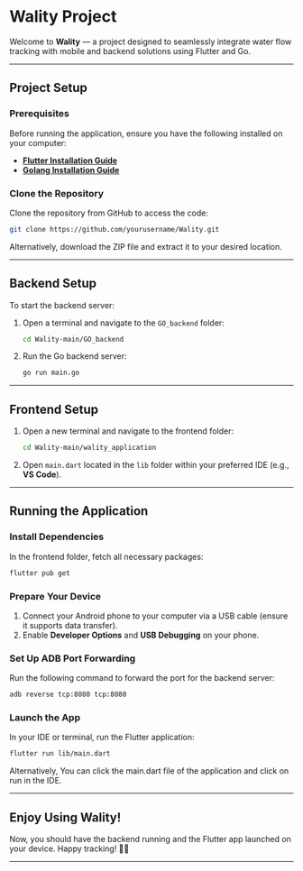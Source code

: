 # **Wality Project**

Welcome to **Wality** — a project designed to seamlessly integrate water flow tracking with mobile and backend solutions using Flutter and Go.

---

## **Project Setup**

### **Prerequisites**

Before running the application, ensure you have the following installed on your computer:

- **[Flutter Installation Guide](https://flutter.dev/docs/get-started/install)**
- **[Golang Installation Guide](https://golang.org/doc/install)**

### **Clone the Repository**

Clone the repository from GitHub to access the code:

```bash
git clone https://github.com/yourusername/Wality.git
```

Alternatively, download the ZIP file and extract it to your desired location.

---

## **Backend Setup**

To start the backend server:

1. Open a terminal and navigate to the `GO_backend` folder:

    ```bash
    cd Wality-main/GO_backend
    ```

2. Run the Go backend server:

    ```bash
    go run main.go
    ```

---

## **Frontend Setup**

1. Open a new terminal and navigate to the frontend folder:

    ```bash
    cd Wality-main/wality_application
    ```

2. Open `main.dart` located in the `lib` folder within your preferred IDE (e.g., **VS Code**).

---

## **Running the Application**

### **Install Dependencies**

In the frontend folder, fetch all necessary packages:

```bash
flutter pub get
```

### **Prepare Your Device**

1. Connect your Android phone to your computer via a USB cable (ensure it supports data transfer).  
2. Enable **Developer Options** and **USB Debugging** on your phone.

### **Set Up ADB Port Forwarding**

Run the following command to forward the port for the backend server:

```bash
adb reverse tcp:8080 tcp:8080
```

### **Launch the App**

In your IDE or terminal, run the Flutter application:

```bash
flutter run lib/main.dart
```
Alternatively, You can click the main.dart file of the application and click on run in the IDE.

---

## **Enjoy Using Wality!**

Now, you should have the backend running and the Flutter app launched on your device. Happy tracking! 🌊📱

---
